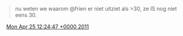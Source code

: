 > nu weten we waarom @frien er niet uitziet als &gt;30, ze IS nog niet eens 30\.

<img src="../../media/tweet.ico" width="12" /> [Mon Apr 25 12:24:47 +0000 2011](https://twitter.com/DromerDenker/status/62492246129381376)